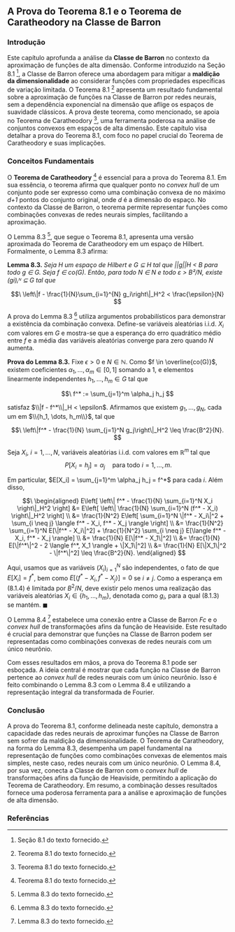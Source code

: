 ## A Prova do Teorema 8.1 e o Teorema de Caratheodory na Classe de Barron

### Introdução
Este capítulo aprofunda a análise da **Classe de Barron** no contexto da aproximação de funções de alta dimensão. Conforme introduzido na Seção 8.1 [^1], a Classe de Barron oferece uma abordagem para mitigar a **maldição da dimensionalidade** ao considerar funções com propriedades específicas de variação limitada. O Teorema 8.1 [^2] apresenta um resultado fundamental sobre a aproximação de funções na Classe de Barron por redes neurais, sem a dependência exponencial na dimensão que aflige os espaços de suavidade clássicos. A prova deste teorema, como mencionado, se apoia no Teorema de Caratheodory [^2], uma ferramenta poderosa na análise de conjuntos convexos em espaços de alta dimensão. Este capítulo visa detalhar a prova do Teorema 8.1, com foco no papel crucial do Teorema de Caratheodory e suas implicações.

### Conceitos Fundamentais
O **Teorema de Caratheodory** [^2] é essencial para a prova do Teorema 8.1. Em sua essência, o teorema afirma que qualquer ponto no *convex hull* de um conjunto pode ser expresso como uma combinação convexa de no máximo *d+1* pontos do conjunto original, onde *d* é a dimensão do espaço. No contexto da Classe de Barron, o teorema permite representar funções como combinações convexas de redes neurais simples, facilitando a aproximação.

O Lemma 8.3 [^3], que segue o Teorema 8.1, apresenta uma versão aproximada do Teorema de Caratheodory em um espaço de Hilbert. Formalmente, o Lemma 8.3 afirma:

**Lemma 8.3.** *Seja H um espaço de Hilbert e G ⊆ H tal que ||g||H < B para todo g ∈ G. Seja f ∈ co(G). Então, para todo N ∈ N e todo ε > B²/N, existe (gi)ᵢᴺ ⊆ G tal que*

$$\
\left\|f - \frac{1}{N}\sum_{i=1}^{N} g_i\right\|_H^2 < \frac{\epsilon}{N}
$$

A prova do Lemma 8.3 [^3] utiliza argumentos probabilísticos para demonstrar a existência da combinação convexa. Define-se variáveis aleatórias i.i.d. $X_i$ com valores em *G* e mostra-se que a esperança do erro quadrático médio entre *f* e a média das variáveis aleatórias converge para zero quando *N* aumenta.

**Prova do Lemma 8.3.**
Fixe $\epsilon > 0$ e $N \in \mathbb{N}$. Como $f \in \overline{co(G)}$, existem coeficientes $\alpha_1, \dots, \alpha_m \in [0, 1]$ somando a 1, e elementos linearmente independentes $h_1, \dots, h_m \in G$ tal que

$$\
f^* := \sum_{j=1}^m \alpha_j h_j
$$

satisfaz $\\|f - f^*\\|_H < \epsilon$. Afirmamos que existem $g_1, \dots, g_N$, cada um em $\\{h_1, \dots, h_m\\}$, tal que

$$\
\left\|f^* - \frac{1}{N} \sum_{j=1}^N g_j\right\|_H^2 \leq \frac{B^2}{N}.
$$

Seja $X_i$, $i = 1, \dots, N$, variáveis aleatórias i.i.d. com valores em $\mathbb{R}^m$ tal que
$$\
P[X_i = h_j] = \alpha_j \quad \text{para todo } i = 1, \dots, m.
$$

Em particular, $E[X_i] = \sum_{j=1}^m \alpha_j h_j = f^*$ para cada $i$. Além disso,

$$\
\begin{aligned}
E\left[ \left\| f^* - \frac{1}{N} \sum_{i=1}^N X_i \right\|_H^2 \right] &= E\left[ \left\| \frac{1}{N} \sum_{i=1}^N (f^* - X_i) \right\|_H^2 \right] \\
&= \frac{1}{N^2} E\left[ \sum_{i=1}^N \|f^* - X_i\|^2 + \sum_{i \neq j} \langle f^* - X_i, f^* - X_j \rangle \right] \\
&= \frac{1}{N^2} \sum_{i=1}^N E[\|f^* - X_i\|^2] + \frac{1}{N^2} \sum_{i \neq j} E[\langle f^* - X_i, f^* - X_j \rangle] \\
&= \frac{1}{N} E[\|f^* - X_1\|^2] \\
&= \frac{1}{N} E[\|f^*\|^2 - 2 \langle f^*, X_1 \rangle + \|X_1\|^2] \\
&= \frac{1}{N} E[\|X_1\|^2 - \|f^*\|^2] \leq \frac{B^2}{N}.
\end{aligned}
$$

Aqui, usamos que as variáveis $(X_i)_{i=1}^N$ são independentes, o fato de que $E[X_i] = f^*$, bem como $E[\langle f^* - X_i, f^* - X_j \rangle] = 0$ se $i \neq j$. Como a esperança em (8.1.4) é limitada por $B^2/N$, deve existir pelo menos uma realização das variáveis aleatórias $X_i \in \{h_1, \dots, h_m\}$, denotada como $g_i$, para a qual (8.1.3) se mantém. $\blacksquare$

O Lemma 8.4 [^3] estabelece uma conexão entre a Classe de Barron *Fc* e o *convex hull* de transformações afins da função de Heaviside. Este resultado é crucial para demonstrar que funções na Classe de Barron podem ser representadas como combinações convexas de redes neurais com um único neurônio.

Com esses resultados em mãos, a prova do Teorema 8.1 pode ser esboçada. A ideia central é mostrar que cada função na Classe de Barron pertence ao *convex hull* de redes neurais com um único neurônio. Isso é feito combinando o Lemma 8.3 com o Lemma 8.4 e utilizando a representação integral da transformada de Fourier.

### Conclusão
A prova do Teorema 8.1, conforme delineada neste capítulo, demonstra a capacidade das redes neurais de aproximar funções na Classe de Barron sem sofrer da maldição da dimensionalidade. O Teorema de Caratheodory, na forma do Lemma 8.3, desempenha um papel fundamental na representação de funções como combinações convexas de elementos mais simples, neste caso, redes neurais com um único neurônio. O Lemma 8.4, por sua vez, conecta a Classe de Barron com o *convex hull* de transformações afins da função de Heaviside, permitindo a aplicação do Teorema de Caratheodory. Em resumo, a combinação desses resultados fornece uma poderosa ferramenta para a análise e aproximação de funções de alta dimensão.

### Referências
[^1]: Seção 8.1 do texto fornecido.
[^2]: Teorema 8.1 do texto fornecido.
[^3]: Lemma 8.3 do texto fornecido.

<!-- END -->